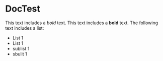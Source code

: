 # DocTest
This text includes a *bold* text.
This text includes a **bold** text.
The following text includes a list:
 - List 1
 - List 1
  - sublist 1
  - sbulit 1

